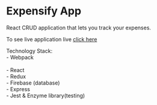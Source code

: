 # Expensify App 

React CRUD application that lets  you track your expenses.  

To see live application live  <a href="https://gaby-expensify.herokuapp.com/"> click here </a>

Technology Stack: 
<br> 
    - Webpack
<br>    
    - React
<br> 
    - Redux
<br> 
    - Firebase (database)
<br> 
    - Express
<br> 
    - Jest & Enzyme library(testing)
